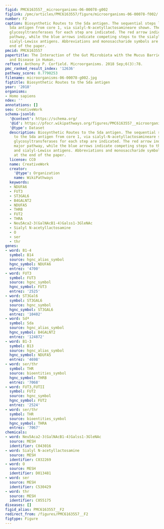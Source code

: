 ```yaml
---
figid: PMC6163557__microorganisms-06-00078-g002
figlink: /pmc/articles/PMC6163557/figure/microorganisms-06-00078-f002/
number: F2
caption: Biosynthetic Routes to the Sda antigen. The sequential steps leading to the
  Sda antigen from core 1, via sialyl-N-acetyllactosamineare shown. The individual
  glycosyltransferases for each step are indicated. The red arrow indicates the major
  pathway, while the blue arrows indicate competing steps to the sialyl-Lewisa and
  sialyl-Lewisx antigens. Abbreviations and monosaccharide symbols are given at the
  end of the paper.
pmcid: PMC6163557
papertitle: The Interaction of the Gut Microbiota with the Mucus Barrier in Health
  and Disease in Human.
reftext: Anthony P. Corfield. Microorganisms. 2018 Sep;6(3):78.
pmc_ranked_result_index: '12636'
pathway_score: 0.7790253
filename: microorganisms-06-00078-g002.jpg
figtitle: Biosynthetic Routes to the Sda antigen
year: '2018'
organisms:
- Homo sapiens
ndex: ''
annotations: []
seo: CreativeWork
schema-jsonld:
  '@context': https://schema.org/
  '@id': https://pfocr.wikipathways.org/figures/PMC6163557__microorganisms-06-00078-g002.html
  '@type': Dataset
  description: Biosynthetic Routes to the Sda antigen. The sequential steps leading
    to the Sda antigen from core 1, via sialyl-N-acetyllactosamineare shown. The individual
    glycosyltransferases for each step are indicated. The red arrow indicates the
    major pathway, while the blue arrows indicate competing steps to the sialyl-Lewisa
    and sialyl-Lewisx antigens. Abbreviations and monosaccharide symbols are given
    at the end of the paper.
  license: CC0
  name: CreativeWork
  creator:
    '@type': Organization
    name: WikiPathways
  keywords:
  - NDUFA6
  - FUT3
  - ST3GAL6
  - B4GALNT2
  - NDUFA5
  - THRB
  - FUT2
  - THRA
  - Neu5Aca2-3(GalNAcB1-4)Galss1-3GleNAc
  - Sialyl N-acetyllactosamine
  - O
  - ser
  - thr
genes:
- word: B1-4
  symbol: B14
  source: hgnc_alias_symbol
  hgnc_symbol: NDUFA6
  entrez: '4700'
- word: FUT3
  symbol: FUT3
  source: hgnc_symbol
  hgnc_symbol: FUT3
  entrez: '2525'
- word: ST3Gal6
  symbol: ST3GAL6
  source: hgnc_symbol
  hgnc_symbol: ST3GAL6
  entrez: '10402'
- word: Sdª
  symbol: Sda
  source: hgnc_alias_symbol
  hgnc_symbol: B4GALNT2
  entrez: '124872'
- word: B1-3
  symbol: B13
  source: hgnc_alias_symbol
  hgnc_symbol: NDUFA5
  entrez: '4698'
- word: ser/thr
  symbol: THR
  source: bioentities_symbol
  hgnc_symbol: THRB
  entrez: '7068'
- word: FUT3,FUTII
  symbol: FUT2
  source: hgnc_symbol
  hgnc_symbol: FUT2
  entrez: '2524'
- word: ser/thr
  symbol: THR
  source: bioentities_symbol
  hgnc_symbol: THRA
  entrez: '7067'
chemicals:
- word: Neu5Aca2-3(GalNAcB1-4)Galss1-3GleNAc
  source: MESH
  identifier: C043016
- word: Sialyl N-acetyllactosamine
  source: MESH
  identifier: C032269
- word: O
  source: MESH
  identifier: D013481
- word: ser
  source: MESH
  identifier: C530429
- word: thr
  source: MESH
  identifier: C055175
diseases: []
figid_alias: PMC6163557__F2
redirect_from: /figures/PMC6163557__F2
figtype: Figure
---
```

